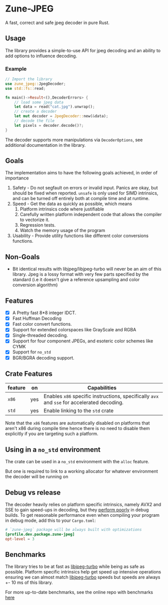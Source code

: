 # Zune-JPEG

A fast, correct and safe jpeg decoder in pure Rust.

## Usage

The library provides a simple-to-use API for jpeg decoding
and an ability to add options to influence decoding.

### Example

```Rust
// Import the library
use zune_jpeg::JpegDecoder;
use std::fs::read;

fn main()->Result<(),DecoderErrors> {
    // load some jpeg data
    let data = read("cat.jpg").unwrap();
    // create a decoder
    let mut decoder = JpegDecoder::new(&data);
    // decode the file
    let pixels = decoder.decode()?;
}
```

The decoder supports more manipulations via `DecoderOptions`,
see additional documentation in the library.

## Goals

The implementation aims to have the following goals achieved,
in order of importance

1. Safety - Do not segfault on errors or invalid input. Panics are okay, but
   should be fixed when reported. `unsafe` is only used for SIMD intrinsics,
   and can be turned off entirely both at compile time and at runtime.
2. Speed - Get the data as quickly as possible, which means
    1. Platform intrinsics code where justifiable
    2. Carefully written platform independent code that allows the
       compiler to vectorize it.
    3. Regression tests.
    4. Watch the memory usage of the program
3. Usability - Provide utility functions like different color conversions functions.

## Non-Goals

- Bit identical results with libjpeg/libjpeg-turbo will never be an aim of this library.
  Jpeg is a lossy format with very few parts specified by the standard
  (i.e it doesn't give a reference upsampling and color conversion algorithm)

## Features

- [x] A Pretty fast 8*8 integer IDCT.
- [x] Fast Huffman Decoding
- [x] Fast color convert functions.
- [x] Support for extended colorspaces like GrayScale and RGBA
- [X] Single-threaded decoding.
- [X] Support for four component JPEGs, and esoteric color schemes like CYMK
- [X] Support for `no_std`
- [X] BGR/BGRA decoding support.

## Crate Features

| feature | on  | Capabilities                                                                                |
|---------|-----|---------------------------------------------------------------------------------------------|
| `x86`   | yes | Enables `x86` specific instructions, specifically `avx` and `sse` for accelerated decoding. |
| `std`   | yes | Enable linking to the `std` crate                                                           |

Note that the `x86` features are automatically disabled on platforms that aren't x86 during compile
time hence there is no need to disable them explicitly if you are targeting such a platform.

## Using in a `no_std` environment

The crate can be used in a `no_std` environment with the `alloc` feature.

But one is required to link to a working allocator for whatever environment the decoder
will be running on

## Debug vs release

The decoder heavily relies on platform specific intrinsics, namely AVX2 and SSE to gain speed-ups in decoding,
but they [perform poorly](https://godbolt.org/z/vPq57z13b) in debug builds. To get reasonable performance even
when compiling your program in debug mode, add this to your `Cargo.toml`:

```toml
# `zune-jpeg` package will be always built with optimizations
[profile.dev.package.zune-jpeg]
opt-level = 3
```

## Benchmarks

The library tries to be at fast as [libjpeg-turbo] while being as safe as possible.
Platform specific intrinsics help get speed up intensive operations ensuring we can almost
match [libjpeg-turbo] speeds but speeds are always +- 10 ms of this library.

For more up-to-date benchmarks, see the online repo with
benchmarks [here](https://etemesi254.github.io/assets/criterion/report/index.html)


[libjpeg-turbo]:https://github.com/libjpeg-turbo/libjpeg-turbo/

[image-rs/jpeg-decoder]:https://github.com/image-rs/jpeg-decoder/tree/master/src
